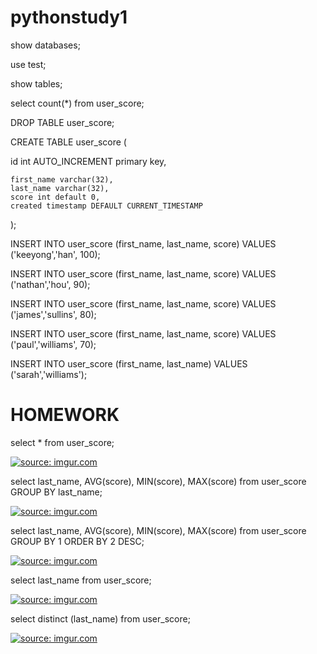 # pythonstudy1

show databases;

use test;

show tables;

select count(*) from user_score;

DROP TABLE user_score;

CREATE TABLE user_score (

id int AUTO_INCREMENT primary key,

    first_name varchar(32),
    last_name varchar(32),
    score int default 0,
    created timestamp DEFAULT CURRENT_TIMESTAMP
);

INSERT INTO user_score (first_name, last_name, score) VALUES ('keeyong','han', 100);

INSERT INTO user_score (first_name, last_name, score) VALUES ('nathan','hou', 90);

INSERT INTO user_score (first_name, last_name, score) VALUES ('james','sullins', 80);

INSERT INTO user_score (first_name, last_name, score) VALUES ('paul','williams', 70);

INSERT INTO user_score (first_name, last_name) VALUES ('sarah','williams');

# HOMEWORK

select * from user_score;

<a href="https://imgur.com/a2f1u7t"><img src="https://i.imgur.com/a2f1u7t.png" title="source: imgur.com" /></a>

select last_name, AVG(score), MIN(score), MAX(score) from user_score GROUP BY last_name;

<a href="https://imgur.com/2jLL3XP"><img src="https://i.imgur.com/2jLL3XP.png" title="source: imgur.com" /></a>

select last_name, AVG(score), MIN(score), MAX(score) from user_score GROUP BY 1 ORDER BY 2 DESC;

<a href="https://imgur.com/2jLL3XP"><img src="https://i.imgur.com/2jLL3XP.png" title="source: imgur.com" /></a>

select last_name from user_score;

<a href="https://imgur.com/5Wzm9Qz"><img src="https://i.imgur.com/5Wzm9Qz.png" title="source: imgur.com" /></a>

select distinct (last_name) from user_score;

<a href="https://imgur.com/UNbHpIa"><img src="https://i.imgur.com/UNbHpIa.png" title="source: imgur.com" /></a>



